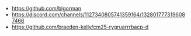 - https://github.com/blgorman
- https://discord.com/channels/1127340805741359164/1328017773196087466
- https://github.com/braeden-kelly/cm25-rygruarrrbacp-d

